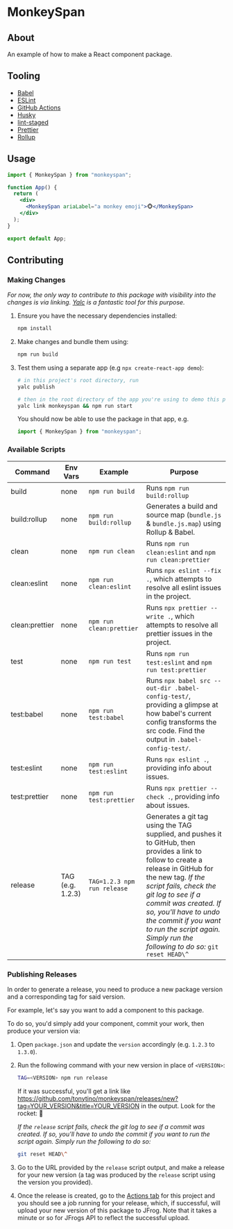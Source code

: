 # MonkeySpan

## About

An example of how to make a React component package.

## Tooling

- [Babel](https://babeljs.io/)
- [ESLint](https://eslint.org/)
- [GitHub Actions](https://github.com/features/actions)
- [Husky](https://github.com/typicode/husky)
- [lint-staged](https://github.com/okonet/lint-staged)
- [Prettier](https://prettier.io/)
- [Rollup](https://rollupjs.org/guide/en/)

## Usage

```jsx
import { MonkeySpan } from "monkeyspan";

function App() {
  return (
    <div>
      <MonkeySpan ariaLabel="a monkey emoji">🐵</MonkeySpan>
    </div>
  );
}

export default App;
```

## Contributing

### Making Changes

_For now, the only way to contribute to this package with visibility into the changes is via linking. [Yalc](https://github.com/wclr/yalc) is a fantastic tool for this purpose._

1. Ensure you have the necessary dependencies installed:

   ```bash
   npm install
   ```

2. Make changes and bundle them using:

   ```bash
   npm run build
   ```

3. Test them using a separate app (e.g `npx create-react-app demo`):

   ```bash
   # in this project's root directory, run
   yalc publish

   # then in the root directory of the app you're using to demo this package, run:
   yalc link monkeyspan && npm run start
   ```

   You should now be able to use the package in that app, e.g.

   ```jsx
   import { MonkeySpan } from "monkeyspan";
   ```

### Available Scripts

| Command | Env Vars | Example | Purpose
| - | - | - | - |
| build | none | `npm run build` | Runs `npm run build:rollup` |
| build:rollup | none | `npm run build:rollup` | Generates a build and source map (`bundle.js` & `bundle.js.map`) using Rollup & Babel. |
| clean | none | `npm run clean` | Runs `npm run clean:eslint` and `npm run clean:prettier` |
| clean:eslint | none | `npm run clean:eslint` | Runs `npx eslint --fix .`, which attempts to resolve all eslint issues in the project. |
| clean:prettier | none | `npm run clean:prettier` | Runs `npx prettier --write .`, which attempts to resolve all prettier issues in the project. |
| test | none | `npm run test` | Runs `npm run test:eslint` and `npm run test:prettier` |
| test:babel | none | `npm run test:babel` | Runs `npx babel src --out-dir .babel-config-test/`, providing a glimpse at how babel's current config transforms the src code. Find the output in `.babel-config-test/`. |
| test:eslint | none | `npm run test:eslint` | Runs `npx eslint .`, providing info about issues. |
| test:prettier | none | `npm run test:prettier` | Runs `npx prettier --check .`, providing info about issues. |
| release | TAG (e.g. 1.2.3) | `TAG=1.2.3 npm run release` | Generates a git tag using the TAG supplied, and pushes it to GitHub, then provides a link to follow to create a release in GitHub for the new tag. *If the script fails, check the git log to see if a commit was created. If so, you'll have to undo the commit if you want to run the script again. Simply run the following to do so:*  `git reset HEAD\^` |

### Publishing Releases

In order to generate a release, you need to produce a new package version and a corresponding tag for said version.

For example, let's say you want to add a component to this package.

To do so, you'd simply add your component, commit your work, then produce your version via:

1. Open `package.json` and update the `version` accordingly (e.g. `1.2.3` to `1.3.0`).
2. Run the following command with your new version in place of `<VERSION>`:

   ```bash
   TAG=<VERSION> npm run release
   ```

   If it was successful, you'll get a link like https://github.com/tonytino/monkeyspan/releases/new?tag=YOUR_VERSION&title=YOUR_VERSION in the output. Look for the rocket: 🚀

   _If the `release` script fails, check the git log to see if a commit was created. If so, you'll have to undo the commit if you want to run the script again. Simply run the following to do so:_

   ```bash
   git reset HEAD\^
   ```

3. Go to the URL provided by the `release` script output, and make a release for your new version (a tag was produced by the `release` script using the version you provided).

4. Once the release is created, go to the [Actions tab](https://github.com/tonytino/monkeyspan/actions) for this project and you should see a job running for your release, which, if successful, will upload your new version of this package to JFrog. Note that it takes a minute or so for JFrogs API to reflect the successful upload.
